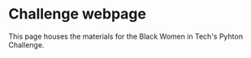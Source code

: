 # Challenge webpage

This page houses the materials for the Black Women in Tech's Pyhton Challenge.
